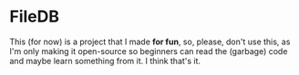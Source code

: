 # FileDB
This (for now) is a project that I made **for fun**, so, please, don't use this, as I'm only making it open-source so beginners can read the (garbage) code and maybe learn something from it.
I think that's it.